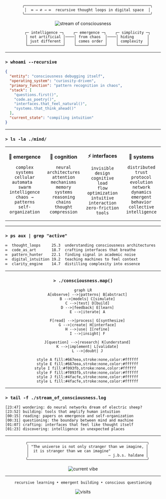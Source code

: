 <div align="center">

```
    ╭─────────────────────────────────────────────────────────╮
    │  ∞ → ∅ → ∞  recursive thought loops in digital space  │
    ╰─────────────────────────────────────────────────────────╯
```

<img src="https://readme-typing-svg.demolab.com?font=Source+Code+Pro&size=13&pause=2500&center=true&vCenter=true&width=700&lines=parsing+reality+through+probabilistic+lenses;where+mathematics+meets+consciousness;building+bridges+between+minds+and+machines" alt="stream of consciousness" />

```ascii
    ┌─ intelligence ─┐    ┌─ emergence ─┐    ┌─ simplicity ─┐
    │ not artificial │────│ from chaos  │────│ hiding      │
    │ just different │    │ comes order │    │ complexity  │
    └────────────────┘    └─────────────┘    └─────────────┘
```

</div>

---

### `> whoami --recursive`

```json
{
  "entity": "consciousness debugging itself",
  "operating_system": "curiosity-driven",
  "primary_function": "pattern recognition in chaos",
  "stack": [
    "questions.first()",
    "code.as_poetry()",
    "interfaces.that_feel_natural()",
    "systems.that_think_ahead()"
  ],
  "current_state": "compiling intuition"
}
```

---

### `> ls -la ./mind/`

<table width="100%">
<tr>
<td width="25%" align="center">

**🔮 emergence**
```
complex systems
cellular automata  
swarm intelligence
chaos → patterns
self-organization
```

</td>
<td width="25%" align="center">

**🧩 cognition**
```
neural architectures
attention mechanisms
memory systems
reasoning chains
thought compression
```

</td>
<td width="25%" align="center">

**⚡ interfaces**
```
invisible design
cognitive load
flow optimization
intuitive interaction
zero-friction tools
```

</td>
<td width="25%" align="center">

**🌊 systems**
```
distributed trust
protocol evolution
network dynamics
emergent behavior
collective intelligence
```

</td>
</tr>
</table>

---

### `> ps aux | grep "active"`

```bash
∞  thought_loops     25.3  understanding consciousness architectures
∞  code_as_art       18.7  crafting interfaces that breathe
∞  pattern_hunter    22.1  finding signal in academic noise  
∞  digital_intuition 19.2  teaching machines to feel context
∞  clarity_engine    14.7  distilling complexity into essence
```

---

<div align="center">

### `> ./consciousness.map()`

```mermaid
graph LR
    A[observe] -->|patterns| B[abstract]
    B -->|models| C[simulate]
    C -->|test| D[build]
    D -->|feedback| E[learn]
    E -->|iterate| A
    
    F[read] -->|process| G[synthesize]
    G -->|create| H[interface]
    H -->|use| I[refine]
    I -->|insight| F
    
    J[question] -->|research| K[understand]
    K -->|implement| L[validate]
    L -->|doubt| J
    
    style A fill:#667eea,stroke:none,color:#ffffff
    style E fill:#667eea,stroke:none,color:#ffffff
    style I fill:#f093fb,stroke:none,color:#ffffff  
    style F fill:#f093fb,stroke:none,color:#ffffff
    style J fill:#4facfe,stroke:none,color:#ffffff
    style L fill:#4facfe,stroke:none,color:#ffffff
```

</div>

---

### `> tail -f ./stream_of_consciousness.log`

```log
[23:47] wondering: do neural networks dream of electric sheep?
[23:52] building: tools that amplify human intuition
[00:15] reading: papers on emergence and self-organization
[00:31] questioning: the boundary between mind and machine
[01:07] crafting: interfaces that feel like thought itself
[01:23] discovering: intelligence in unexpected places
```

---

<div align="center">

```
    ╭──────────────────────────────────────────────────────╮
    │ "The universe is not only stranger than we imagine, │
    │  it is stranger than we can imagine"                │
    │                                    — j.b.s. haldane │
    ╰──────────────────────────────────────────────────────╯
```

<img src="https://readme-typing-svg.demolab.com?font=JetBrains+Mono&size=11&pause=5000&center=true&vCenter=true&width=600&lines=status%3A+compiling+dreams+into+code;mode%3A+deep+work+%2B+shallow+coffee;goal%3A+build+tomorrow's+normal;vibe%3A+curious+%26+caffeinated" alt="current vibe" />

---

`recursive learning • emergent building • conscious questioning`

<img src="https://komarev.com/ghpvc/?username=8harath&style=flat-square&color=667eea&label=consciousness+encounters" alt="visits" />

</div>
